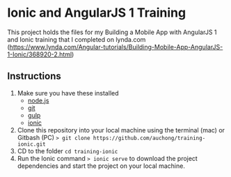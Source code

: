 # Ionic and AngularJS 1 Training

This project holds the files for my Building a Mobile App with AngularJS 1 and Ionic training that I completed on lynda.com (https://www.lynda.com/Angular-tutorials/Building-Mobile-App-AngularJS-1-Ionic/368920-2.html)

## Instructions

1. Make sure you have these installed
	- [node.js](http://nodejs.org/)
	- [git](http://git-scm.com/)
	- [gulp](http://gulpjs.com/)
	- [ionic](https://ionicframework.com/docs/cli/)
2. Clone this repository into your local machine using the terminal (mac) or Gitbash (PC) `> git clone https://github.com/auchong/training-ionic.git`
3. CD to the folder `cd training-ionic`
4. Run the Ionic command `> ionic serve` to download the project dependencies and start the project on your local machine.
